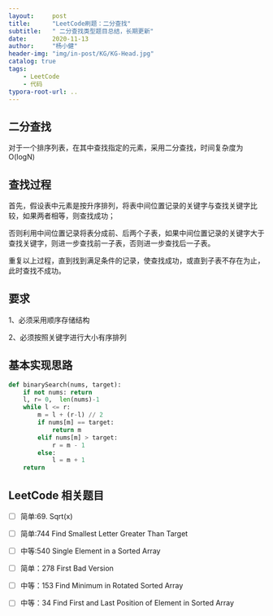 ```yaml
---
layout:     post
title:      "LeetCode刷题：二分查找"
subtitle:   " 二分查找类型题目总结，长期更新"
date:       2020-11-13 
author:     "杨小健"
header-img: "img/in-post/KG/KG-Head.jpg"
catalog: true
tags:
    - LeetCode
    - 代码
typora-root-url: ..
---
```


## 二分查找

 对于一个排序列表，在其中查找指定的元素，采用二分查找，时间复杂度为O(logN)



## 查找过程

​       首先，假设表中元素是按升序排列，将表中间位置记录的关键字与查找关键字比较，如果两者相等，则查找成功；

​     否则利用中间位置记录将表分成前、后两个子表，如果中间位置记录的关键字大于查找关键字，则进一步查找前一子表，否则进一步查找后一子表。

​     重复以上过程，直到找到满足条件的记录，使查找成功，或直到子表不存在为止，此时查找不成功。

## 要求

 1、必须采用顺序存储结构

2、必须按照关键字进行大小有序排列



## 基本实现思路

```py
def binarySearch(nums, target):
    if not nums: return 
    l, r= 0,  len(nums)-1
    while l <= r:
        m = l + (r-l) // 2
        if nums[m] == target:
            return m
        elif nums[m] > target:
            r = m - 1
        else:
            l = m + 1
    return 
```



## LeetCode 相关题目

- [ ] 简单:69. Sqrt(x) 
- [ ] 简单:744 Find Smallest Letter Greater Than Target
- [ ] 中等:540 Single Element in a Sorted Array
- [ ] 简单：278 First Bad Version
- [ ] 中等：153 Find Minimum in Rotated Sorted Array
- [ ] 中等：34 Find First and Last Position of Element in Sorted Array



## 

